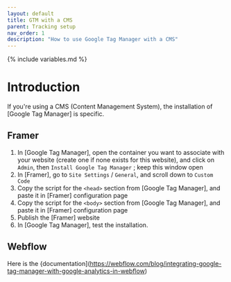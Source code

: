 ```yaml
---
layout: default
title: GTM with a CMS
parent: Tracking setup
nav_order: 1
description: "How to use Google Tag Manager with a CMS"
---
```

{% include variables.md %}

# Introduction

If you're using a CMS (Content Management System), the installation of [Google Tag Manager] is specific.

## Framer

1. In [Google Tag Manager], open the container you want to associate with your website (create one if none exists for this website), and click on ``Admin``, then ``Install Google Tag Manager`` ; keep this window open
2. In [Framer], go to ``Site Settings`` / ``General``, and scroll down to ``Custom Code``
3. Copy the script for the ``<head>`` section from [Google Tag Manager], and paste it in [Framer] configuration page
4. Copy the script for the ``<body>`` section from [Google Tag Manager], and paste it in [Framer] configuration page
5. Publish the [Framer] website
6. In [Google Tag Manager], test the installation.

## Webflow

Here is the {documentation](https://webflow.com/blog/integrating-google-tag-manager-with-google-analytics-in-webflow)

